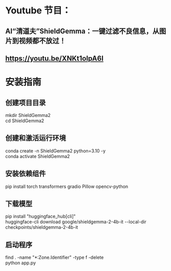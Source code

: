 # Youtube 节目：
## AI“清道夫”ShieldGemma：一键过滤不良信息，从图片到视频都不放过！
## https://youtu.be/XNKt1oIpA6I

# 安装指南

## 创建项目目录
mkdir ShieldGemma2  
cd ShieldGemma2  

## 创建和激活运行环境
conda create -n ShieldGemma2 python=3.10 -y  
conda activate ShieldGemma2  

## 安装依赖组件
pip install torch transformers gradio Pillow opencv-python  

## 下载模型
pip install "huggingface_hub[cli]"  
huggingface-cli download google/shieldgemma-2-4b-it --local-dir checkpoints/shieldgemma-2-4b-it  
 
## 启动程序
find . -name "*:Zone.Identifier" -type f -delete  
python app.py  









 
















